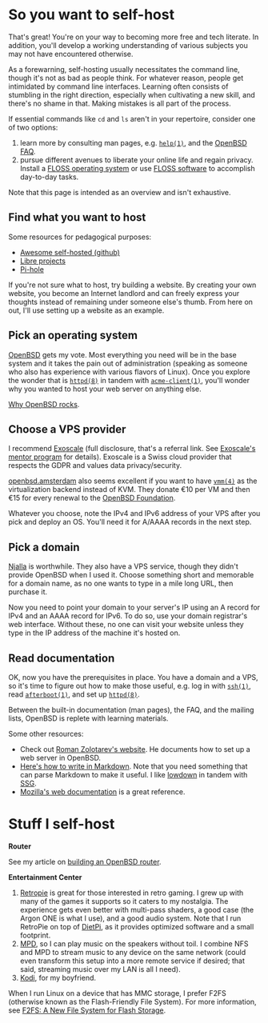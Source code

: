 # So you want to self-host

That's great! You're on your way to becoming more free and tech
literate. In addition, you'll develop a working understanding of various
subjects you may not have encountered otherwise.

As a forewarning, self-hosting usually necessitates the command line,
though it's not as bad as people think. For whatever reason, people get
intimidated by command line interfaces. Learning often consists of
stumbling in the right direction, especially when cultivating a new
skill, and there's no shame in that. Making mistakes is all part of the
process.

If essential commands like `cd` and `ls` aren't in your repertoire,
consider one of two options:

1. learn more by consulting man pages, e.g.
   [`help(1)`](https://man.openbsd.org/help), and the [OpenBSD
   FAQ](https://www.openbsd.org/faq/).
1. pursue different avenues to liberate your online life and regain
   privacy. Install a [FLOSS operating system](/articles/software/os.html) or
   use [FLOSS software](/articles/software/pc.html) to accomplish day-to-day tasks.

Note that this page is intended as an overview and isn't exhaustive.

## Find what you want to host

Some resources for pedagogical purposes:

- [Awesome self-hosted
  (github)](https://github.com/Kickball/awesome-selfhosted)
- [Libre projects](https://libreprojects.net/)
- [Pi-hole](https://github.com/pi-hole/pi-hole)

If you're not sure what to host, try building a website. By
creating your own website, you become an Internet landlord and can
freely express your thoughts instead of remaining under someone else's
thumb. From here on out, I'll use setting up a website as an example.

## Pick an operating system

[OpenBSD](https://www.openbsd.org/) gets my vote. Most everything you
need will be in the base system and it takes the pain out of
administration (speaking as someone who also has experience with various
flavors of Linux). Once you explore the wonder that is
[`httpd(8)`](https://man.openbsd.org/httpd) in tandem with
[`acme-client(1)`](https://man.openbsd.org/acme-client), you'll wonder
why you wanted to host your web server on anything else.

[Why OpenBSD rocks](https://why-openbsd.rocks/fact/).

## Choose a VPS provider

I recommend
[Exoscale](https://portal.exoscale.com/register?r=JEUcJnv6AIMe) (full
disclosure, that's a referral link. See [Exoscale's mentor
program](https://community.exoscale.com/documentation/platform/mentor-program/)
for details). Exoscale is a Swiss cloud provider that respects the GDPR
and values data privacy/security.

[openbsd.amsterdam](https://openbsd.amsterdam/) also seems excellent if
you want to have [`vmm(4)`](https://man.openbsd.org/vmm.4) as the
virtualization backend instead of KVM. They donate €10 per VM and then
€15 for every renewal to the [OpenBSD
Foundation](https://www.openbsdfoundation.org/).

Whatever you choose, note the IPv4 and IPv6 address of your VPS after
you pick and deploy an OS. You'll need it for A/AAAA records in the next
step.

## Pick a domain

[Njalla](https://njal.la/) is worthwhile. They also have a VPS service,
though they didn't provide OpenBSD when I used it. Choose something
short and memorable for a domain name, as no one wants to type in a mile
long URL, then purchase it.

Now you need to point your domain to your server's IP using an A record
for IPv4 and an AAAA record for IPv6. To do so, use your domain
registrar's web interface. Without these, no one can visit your website
unless they type in the IP address of the machine it's hosted on.

## Read documentation

OK, now you have the prerequisites in place. You have a domain and
a VPS, so it's time to figure out how to make those useful, e.g. log
in with [`ssh(1)`](https://man.openbsd.org/ssh), read
[`afterboot(1)`](https://man.openbsd.org/afterboot), and set up
[`httpd(8)`](https://man.openbsd.org/httpd).

Between the built-in documentation (man pages), the FAQ, and the mailing
lists, OpenBSD is replete with learning materials.

Some other resources:

- Check out [Roman Zolotarev's website](https://rgz.ee/). He documents
  how to set up a web server in OpenBSD.
- [Here's how to write in
  Markdown](https://www.markdownguide.org/basic-syntax/). Note that you
  need something that can parse Markdown to make it useful. I like
  [lowdown](https://kristaps.bsd.lv/lowdown) in tandem with
  [SSG](https://rgz.ee/ssg.html).
- [Mozilla's web documentation](https://developer.mozilla.org/en-US/) is
  a great reference.

# Stuff I self-host

**Router**

See my article on [building an OpenBSD router](/articles/toriel/openbsd-router.html).

**Entertainment Center**

1. [Retropie](https://retropie.org.uk/) is great for those interested in
   retro gaming. I grew up with many of the games it supports so it
   caters to my nostalgia. The experience gets even better with
   multi-pass shaders, a good case (the Argon ONE is what I use), and a
   good audio system. Note that I run RetroPie on top of
   [DietPi](https://dietpi.com/), as it provides optimized software and
   a small footprint.
1. [MPD](https://www.musicpd.org/), so I can play music on the speakers
   without toil. I combine NFS and MPD to stream music to any device on
   the same network (could even transform this setup into a more remote
   service if desired; that said, streaming music over my LAN is all I
   need).
1. [Kodi](https://kodi.tv/), for my boyfriend.

When I run Linux on a device that has MMC storage, I prefer F2FS
(otherwise known as the Flash-Friendly File System). For more
information, see [F2FS: A New
File System for Flash
Storage](https://www.cs.fsu.edu/~awang/courses/cop5611_s2020/f2fs2.pdf).
